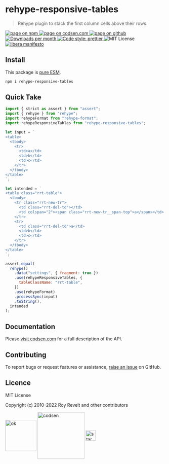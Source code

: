 # rehype-responsive-tables

> Rehype plugin to stack the first column cells above their rows.

<div class="package-badges">
  <a href="https://www.npmjs.com/package/rehype-responsive-tables" rel="nofollow noreferrer noopener">
    <img src="https://img.shields.io/badge/-npm-blue?style=flat-square" alt="page on npm">
  </a>
  <a href="https://codsen.com/os/rehype-responsive-tables" rel="nofollow noreferrer noopener">
    <img src="https://img.shields.io/badge/-codsen-blue?style=flat-square" alt="page on codsen.com">
  </a>
  <a href="https://github.com/codsen/codsen/tree/main/packages/rehype-responsive-tables" rel="nofollow noreferrer noopener">
    <img src="https://img.shields.io/badge/-github-blue?style=flat-square" alt="page on github">
  </a>
  <a href="https://npmcharts.com/compare/rehype-responsive-tables?interval=30" rel="nofollow noreferrer noopener" target="_blank">
    <img src="https://img.shields.io/npm/dm/rehype-responsive-tables.svg?style=flat-square" alt="Downloads per month">
  </a>
  <a href="https://prettier.io" rel="nofollow noreferrer noopener" target="_blank">
    <img src="https://img.shields.io/badge/code_style-prettier-brightgreen.svg?style=flat-square" alt="Code style: prettier">
  </a>
  <img src="https://img.shields.io/badge/licence-MIT-brightgreen.svg?style=flat-square" alt="MIT License">
  <a href="https://liberamanifesto.com" rel="nofollow noreferrer noopener" target="_blank">
    <img src="https://img.shields.io/badge/libera-manifesto-lightgrey.svg?style=flat-square" alt="libera manifesto">
  </a>
</div>

## Install

This package is [pure ESM](https://gist.github.com/sindresorhus/a39789f98801d908bbc7ff3ecc99d99c).

```bash
npm i rehype-responsive-tables
```

## Quick Take

```js
import { strict as assert } from "assert";
import { rehype } from "rehype";
import rehypeFormat from "rehype-format";
import rehypeResponsiveTables from "rehype-responsive-tables";

let input = `
<table>
  <tbody>
    <tr>
      <td>a</td>
      <td>b</td>
      <td>c</td>
    </tr>
  </tbody>
</table>
`;

let intended = `
<table class="rrt-table">
  <tbody>
    <tr class="rrt-new-tr">
      <td class="rrt-del-td"></td>
      <td colspan="2"><span class="rrt-new-tr__span-top">a</span></td>
    </tr>
    <tr>
      <td class="rrt-del-td">a</td>
      <td>b</td>
      <td>c</td>
    </tr>
  </tbody>
</table>
`;

assert.equal(
  rehype()
    .data("settings", { fragment: true })
    .use(rehypeResponsiveTables, {
      tableClassName: "rrt-table",
    })
    .use(rehypeFormat)
    .processSync(input)
    .toString(),
  intended
);
```

## Documentation

Please [visit codsen.com](https://codsen.com/os/rehype-responsive-tables/) for a full description of the API.

## Contributing

To report bugs or request features or assistance, [raise an issue](https://github.com/codsen/codsen/issues/new/choose) on GitHub.

## Licence

MIT License

Copyright (c) 2010-2022 Roy Revelt and other contributors

<img src="https://codsen.com/images/png-codsen-ok.png" width="98" alt="ok" align="center"> <img src="https://codsen.com/images/png-codsen-1.png" width="148" alt="codsen" align="center"> <img src="https://codsen.com/images/png-codsen-star-small.png" width="32" alt="star" align="center">
